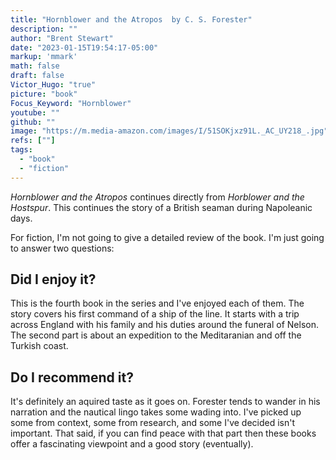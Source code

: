 ```yaml
---
title: "Hornblower and the Atropos  by C. S. Forester"
description: ""
author: "Brent Stewart"
date: "2023-01-15T19:54:17-05:00"
markup: 'mmark'
math: false
draft: false
Victor_Hugo: "true"
picture: "book"
Focus_Keyword: "Hornblower"
youtube: ""
github: ""
image: "https://m.media-amazon.com/images/I/51SOKjxz91L._AC_UY218_.jpg"
refs: [""]
tags:
  - "book"
  - "fiction"
---
```


_Hornblower and the Atropos_ continues directly from _Horblower and the Hostspur_.  This continues the story of a British seaman during Napoleanic days.

For fiction, I'm not going to give a detailed review of the book.  I'm just going to answer two questions:

## Did I enjoy it?
This is the fourth book in the series and I've enjoyed each of them.  The story covers his first command of a ship of the line.  It starts with a trip across England with his family and his duties around the funeral of Nelson.  The second part is about an expedition to the Meditaranian and off the Turkish coast.

## Do I recommend it?
It's definitely an aquired taste as it goes on.  Forester tends to wander in his narration and the nautical lingo takes some wading into.  I've picked up some from context, some from research, and some I've decided isn't important.  That said, if you can find peace with that part then these books offer a fascinating viewpoint and a good story (eventually). 
